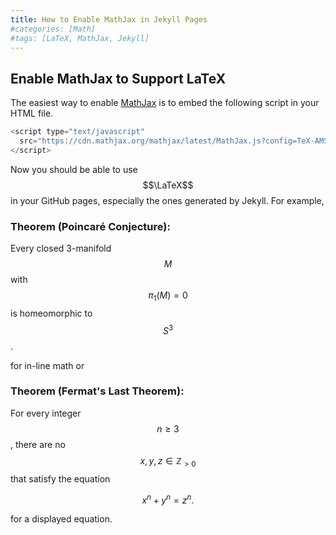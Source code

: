 ```yaml
---
title: How to Enable MathJax in Jekyll Pages
#categories: [Math]
#tags: [LaTeX, MathJax, Jekyll]
---
```


## Enable MathJax to Support LaTeX

The easiest way to enable [MathJax](https://www.mathjax.org/) is to embed the following script in your HTML file.

```javascript
<script type="text/javascript"
  src="https://cdn.mathjax.org/mathjax/latest/MathJax.js?config=TeX-AMS-MML_HTMLorMML">
</script>
```

Now you should be able to use $$\LaTeX$$ in your GitHub pages, especially the ones generated by Jekyll. For example, 

### Theorem (Poincaré Conjecture):
Every closed 3-manifold $$M$$ with $$\pi_1(M) = 0$$ is homeomorphic to $$S^3$$.

for in-line math or

### Theorem (Fermat's Last Theorem):
For every integer $$n \ge 3$$, there are no $$x, y, z \in \mathbb{Z}_{> 0}$$ that satisfy the equation

$$x^n + y^n = z^n\text{.}$$

for a displayed equation.
